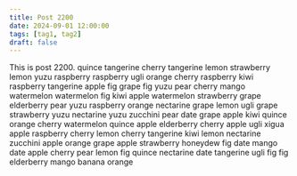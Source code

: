 ```yaml
---
title: Post 2200
date: 2024-09-01 12:00:00
tags: [tag1, tag2]
draft: false
---
```

This is post 2200.
quince
tangerine
cherry
tangerine
lemon
strawberry
lemon
yuzu
raspberry
raspberry
ugli
orange
cherry
raspberry
kiwi
raspberry
tangerine
apple
fig
grape
fig
yuzu
pear
cherry
mango
watermelon
watermelon
fig
kiwi
apple
watermelon
strawberry
grape
elderberry
pear
yuzu
raspberry
orange
nectarine
grape
lemon
ugli
grape
strawberry
yuzu
nectarine
yuzu
zucchini
pear
date
grape
apple
kiwi
quince
orange
cherry
watermelon
quince
apple
elderberry
cherry
apple
ugli
xigua
apple
raspberry
cherry
lemon
cherry
tangerine
kiwi
lemon
nectarine
zucchini
apple
orange
grape
apple
strawberry
honeydew
fig
date
mango
date
apple
cherry
pear
lemon
fig
quince
nectarine
date
tangerine
ugli
fig
fig
elderberry
mango
banana
orange
